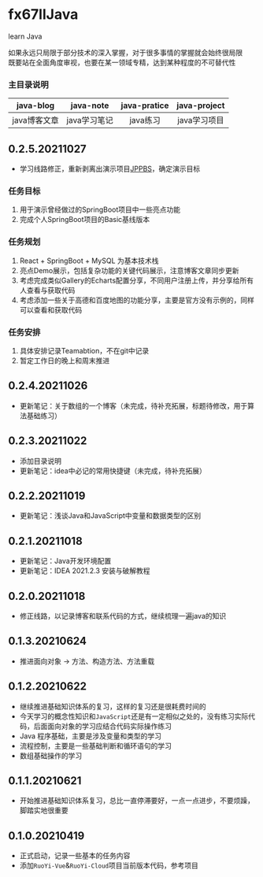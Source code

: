 # fx67llJava
learn Java

如果永远只局限于部分技术的深入掌握，对于很多事情的掌握就会始终很局限  
既要站在全面角度审视，也要在某一领域专精，达到某种程度的不可替代性  

### 主目录说明
|  java-blog   | java-note  |  java-pratice  |  java-project  |
|  :----:  |  :----:  |  :----:  |  :----:  |
| java博客文章  | java学习笔记 | java练习 | java学习项目 |

## 0.2.5.20211027
* 学习线路修正，重新剥离出演示项目[JPPBS](https://github.com/fx67ll/JPPBS)，确定演示目标  

### 任务目标
1. 用于演示曾经做过的SpringBoot项目中一些亮点功能  
2. 完成个人SpringBoot项目的Basic基线版本  

### 任务规划
1. React + SpringBoot +  MySQL 为基本技术栈  
2. 亮点Demo展示，包括复杂功能的关键代码展示，注意博客文章同步更新  
3. 考虑完成类似Gallery的Echarts配置分享，不同用户注册上传，并分享给所有人查看与获取代码  
4. 考虑添加一些关于高德和百度地图的功能分享，主要是官方没有示例的，同样可以查看和获取代码  

### 任务安排
1. 具体安排记录Teamabtion，不在git中记录  
2. 暂定工作日的晚上和周末推进  

## 0.2.4.20211026
* 更新笔记：关于数组的一个博客（未完成，待补充拓展，标题待修改，用于算法基础练习）

## 0.2.3.20211022
* 添加目录说明
* 更新笔记：idea中必记的常用快捷键（未完成，待补充拓展）

## 0.2.2.20211019
* 更新笔记：浅谈Java和JavaScript中变量和数据类型的区别

## 0.2.1.20211018
* 更新笔记：Java开发环境配置  
* 更新笔记：IDEA 2021.2.3 安装与破解教程

## 0.2.0.20211018
* 修正线路，以记录博客和联系代码的方式，继续梳理一遍java的知识  

## 0.1.3.20210624
* 推进面向对象 -> 方法、构造方法、方法重载

## 0.1.2.20210622
* 继续推进基础知识体系的复习，这样的复习还是很耗费时间的  
* 今天学习的概念性知识和`JavaScript`还是有一定相似之处的，没有练习实际代码，后面面向对象的学习应结合代码实际操作练习  
* Java 程序基础，主要是涉及变量和类型的学习  
* 流程控制，主要是一些基础判断和循环语句的学习  
* 数组基础操作的学习  

## 0.1.1.20210621
* 开始推进基础知识体系复习，总比一直停滞要好，一点一点进步，不要烦躁，脚踏实地很重要  

## 0.1.0.20210419
* 正式启动，记录一些基本的任务内容  
* 添加`RuoYi-Vue`&`RuoYi-Cloud`项目当前版本代码，参考项目  